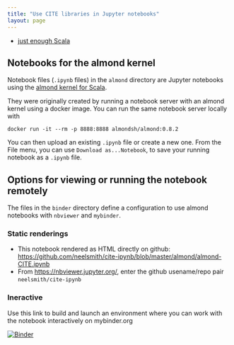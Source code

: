 ```yaml
---
title: "Use CITE libraries in Jupyter notebooks"
layout: page
---
```




- [just enough Scala](jes/)


## Notebooks for the almond kernel

Notebook files (`.ipynb` files) in the `almond` directory are Jupyter notebooks using the [almond kernel for Scala](https://almond.sh/).

They were originally created by running a  notebook server with an almond kernel using a docker image.  You can run the same notebook server locally with

    docker run -it --rm -p 8888:8888 almondsh/almond:0.8.2

You can then upload an existing `.ipynb` file or create a new one.  From the File menu, you can use `Download as...Notebook`, to save  your running notebook as a `.ipynb` file.


## Options for viewing or running the notebook remotely

The files in the `binder` directory define a configuration to use almond notebooks with `nbviewer` and `mybinder`.

### Static renderings

-  This notebook rendered as HTML directly on github: <https://github.com/neelsmith/cite-ipynb/blob/master/almond/almond-CITE.ipynb>
-  From <https://nbviewer.jupyter.org/>, enter the github usename/repo pair `neelsmith/cite-ipynb`


### Ineractive

Use this link to build and launch an environment where you can work with the notebook interactively  on mybinder.org


[![Binder](https://mybinder.org/badge_logo.svg)](https://mybinder.org/v2/gh/neelsmith/cite-ipynb/master)
